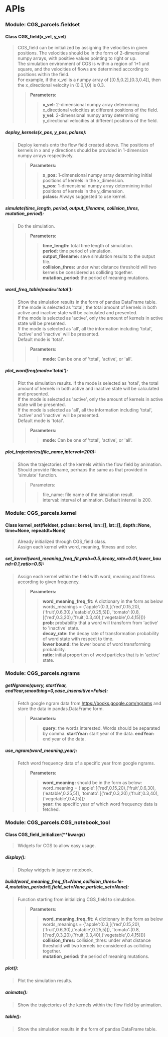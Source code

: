 # APIs  

### Module: CGS_parcels.fieldset
#### Class CGS_field(x_vel, y_vel)
>CGS_field can be initialized by assigning the velocities in given positions. The velocities should be in the form of 2-dimensional numpy arrays, with positive values pointing to right or up.  
>The simulation environment of CGS is within a region of 1*1 unit square, and the velocities of flows are determined according to positions within the field.  
>For example, if the x_vel is a numpy array of [[0.5,0.2],[0.3,0.4]], then the x_directional velocity in (0.0,1,0) is 0.3.
>>**Parameters:**
>>>**x_vel:** 2-dimensional numpy array determining x_directional velocities at different positions of the field.  
>>>**y_vel:** 2-dimensional numpy array determining y_directional velocities at different positions of the field.

##### deploy_kernels(x_pos, y_pos, pclass):  
>Deploy kernels onto the flow field created above. The positions of kernels in x and y directions should be provided in 1-dimension numpy arrays respectively.
>>**Parameters:**
>>>**x_pos:** 1-dimensional numpy array determining initial positions of kernels in the x_dimension.  
>>>**y_pos:** 1-dimensional numpy array determining initial positions of kernels in the y_dimension.  
>>>**pclass:** Always suggested to use kernel.

##### simulate(time_length, period, output_filename, collision_thres, mutation_period):
>Do the simulation.
>>**Parameters:**
>>>**time_length:** total time length of simulation.  
>>>**period:** time period of simulation.  
>>>**output_filename:** save simulation results to the output file.  
>>>**collision_thres:** under what distance threshold will two kernels be considered as colliding together.  
>>>**mutation_period:** the period of meaning mutations.

##### word_freq_table(mode='total'):
>Show the simulation results in the form of pandas DataFrame table.   
> If the mode is selected as 'total', the total amount of kernels in both active and inactive state will be calculated and presented.  
> If the mode is selected as 'active', only the amount of kernels in active state will be presented.  
>If the mode is selected as 'all', all the information including 'total', 'active' and 'inactive' will be presented.  
>Default mode is 'total'.
>>**Parameters:**
>>>**mode:** Can be one of 'total', 'active', or 'all'.

##### plot_wordfreq(mode='total'):
>Plot the simulation results.
> If the mode is selected as 'total', the total amount of kernels in both active and inactive state will be calculated and presented.  
> If the mode is selected as 'active', only the amount of kernels in active state will be presented.  
>If the mode is selected as 'all', all the information including 'total', 'active' and 'inactive' will be presented.  
>Default mode is 'total'.
>>**Parameters:**
>>>**mode:** Can be one of 'total', 'active', or 'all'.

##### plot_trajectories(file_name,interval=200):
>Show the trajectories of the kernels within the flow field by animation.  
>Should provide filename, perhaps the same as that provided in 'simulate' function.
>>Parameters:
>>>file_name: file name of the simulation result.  
>>>interval: interval of animation. Default interval is 200.  
        
### Module: CGS_parcels.kernel
#### Class kernel_set(fieldset, pclass=kernel, lon=[], lat=[], depth=None, time=None, repeatdt=None)
>Already initialized through CGS_field class.  
>Assign each kernel with word, meaning, fitness and color.

##### set_kernel(word_meaning_freq_fit,prob=0.5,decay_rate=0.01,lower_bound=0.1,ratio=0.5):
> Assign each kernel within the field with word, meaning and fitness according to given frequency.
>> **Parameters:**
>>> **word_meaning_freq_fit:** A dictionary in the form as below  
>>> words_meanings = {'apple':(0.3,[('red',0.15,20),('fruit',0.6,30),('eatable',0.25,5)]), 'tomato':(0.8,[('red',0.3,20),('fruit',0.3,40),('vegetable',0.4,15)])}  
>>> **prob:** probability that a word will transform from 'active' to 'inactive' state.  
>>> **decay_rate:** the decay rate of transformation probability of word state with respect to time.  
>>> **lower bound:** the lower bound of word transforming probability.  
>>> **ratio:** initial proportion of word particles that is in 'active' state.

### Module: CGS_parcels.ngrams
##### getNgrams(query, startYear, endYear,smoothing=0,case_insensitive=False):
> Fetch google ngram data from <https://books.google.com/ngrams> and store the data in pandas.DataFrame form.
>> **Parameters:**
>>> **query:** the words interested. Words should be separated by comma.
>>> **startYear:** start year of the data.
>>> **endYear:** end year of the data.

##### use_ngram(word_meaning,year):
> Fetch word frequency data of a specific year from google ngrams.
>> **Parameters:**
>>>**word_meaning:** should be in the form as below:  
>>>word_meaning = {'apple':[('red',0.15,20),('fruit',0.6,30),('eatable',0.25,5)], 'tomato':[('red',0.3,20),('fruit',0.3,40),('vegetable',0.4,15)]}  
>>>**year:** the specific year of which word frequency data is fetched.

### Module: CGS_parcels.CGS_notebook_tool
#### Class CGS_field_initializer(**kwargs)
>Widgets for CGS to allow easy usage.

##### display():
>Display widgets in jupyter notebook.

##### build(word_meaning_freq_fit=None,collision_thres=1e-4,mutation_period=5,field_set=None,particle_set=None):
>Function starting from initializing CGS_field to simulation.
>>**Parameters:**
>>>**word_meaning_freq_fit:** A dictionary in the form as below  
>>> words_meanings = {'apple':(0.3,[('red',0.15,20),('fruit',0.6,30),('eatable',0.25,5)]), 'tomato':(0.8,[('red',0.3,20),('fruit',0.3,40),('vegetable',0.4,15)])}  
>>> **collision_thres:** collision_thres: under what distance threshold will two kernels be considered as colliding together.  
>>> **mutation_period:** the period of meaning mutations.  

##### plot():
>Plot the simulation results.

##### animate():
>Show the trajectories of the kernels within the flow field by animation.

##### table():
>Show the simulation results in the form of pandas DataFrame table.


